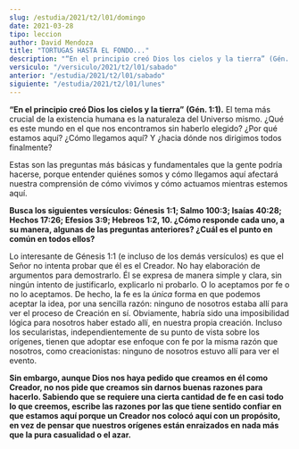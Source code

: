 ```yaml
---
slug: /estudia/2021/t2/l01/domingo
date: 2021-03-28
tipo: leccion
author: David Mendoza
title: "TORTUGAS HASTA EL FONDO..."
description: "“En el principio creó Dios los cielos y la tierra” (Gén. 1:1). El tema más crucial de la existencia humana es la naturaleza del Universo mismo. ¿Qué es este mundo en el que nos encontramos sin haberlo elegido? ¿Por qué estamos aquí?"
versiculo: "/versiculo/2021/t2/l01/sabado"
anterior: "/estudia/2021/t2/l01/sabado"
siguiente: "/estudia/2021/t2/l01/lunes"
---
```


**“En el principio creó Dios los cielos y la
tierra”** **(Gén. 1:1).** El tema más crucial de la existencia
humana es la naturaleza del Universo mismo. ¿Qué es este mundo en el que nos encontramos
sin haberlo elegido? ¿Por qué estamos aquí?
¿Cómo llegamos aquí? Y ¿hacia dónde nos
dirigimos todos finalmente?


Estas son las preguntas más básicas y fundamentales que la
gente podría hacerse, porque entender quiénes somos y
cómo llegamos aquí afectará nuestra comprensión de
cómo vivimos y cómo actuamos mientras estemos aquí.


**Busca los siguientes versículos: Génesis 1:1; Salmo
100:3; Isaías 40:28; Hechos 17:26; Efesios 3:9; Hebreos 1:2,
10\. ¿Cómo responde cada uno, a su manera, algunas de las
preguntas anteriores? ¿Cuál es el punto en común en
todos ellos?**

Lo interesante de Génesis 1:1 (e incluso de los demás
versículos) es que el Señor no intenta probar que él es
el Creador. No hay elaboración de argumentos para demostrarlo.
Él se expresa de manera simple y clara, sin ningún intento
de justificarlo, explicarlo ni probarlo. O lo aceptamos por fe o no lo
aceptamos. De hecho, la fe es la _única_ forma en que
podemos aceptar la idea, por una sencilla razón: ninguno de
nosotros estaba allí para ver el proceso de Creación en
sí. Obviamente, habría sido una imposibilidad lógica
para nosotros haber estado allí, en nuestra propia creación.
Incluso los secularistas, independientemente de su punto de vista
sobre los orígenes, tienen que adoptar ese enfoque con fe por la
misma razón que nosotros, como creacionistas: ninguno de nosotros
estuvo allí para ver el evento.


**Sin embargo, aunque Dios nos haya pedido que creamos en él
como Creador, no nos pide que creamos sin darnos buenas razones para
hacerlo. Sabiendo que se requiere una cierta cantidad de fe en casi
todo lo que creemos, escribe las razones por las que tiene sentido
confiar en que estamos aquí porque un Creador nos colocó
aquí con un propósito, en vez de pensar que nuestros
orígenes están enraizados en nada más que la pura
casualidad o el azar.**
